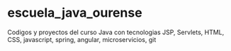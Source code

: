 # escuela_java_ourense
Codigos y proyectos del curso Java con tecnologias JSP, Servlets, HTML, CSS, javascript, spring, angular, microservicios, git
